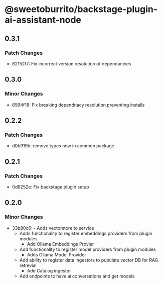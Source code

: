 # @sweetoburrito/backstage-plugin-ai-assistant-node

## 0.3.1

### Patch Changes

- 62152f7: Fix incorrect version resolution of dependancies

## 0.3.0

### Minor Changes

- 6594f18: Fix breaking dependnacy resolution preventing installs

## 0.2.2

### Patch Changes

- d0b919b: remove types now in common package

## 0.2.1

### Patch Changes

- 0d8252e: Fix backstage plugin setup

## 0.2.0

### Minor Changes

- 33b80c6: - Adds vectorstore to service
  - Adds functionality to register embeddings providers from plugin modules
    - Add Ollama Embeddings Provier
  - Add functionality to register model providers from plugin modules
    - Adds Ollama Model Provider
  - Add ability to register data ingestors to pupulate vector DB for RAG retrevial
    - Add Catalog ingestor
  - Add endpoints to have ai conversations and get models
